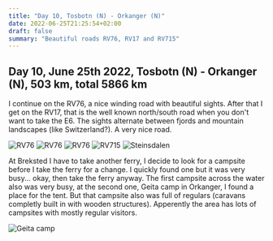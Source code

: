 ```yaml
---
title: "Day 10, Tosbotn (N) - Orkanger (N)"
date: 2022-06-25T21:25:54+02:00
draft: false
summary: "Beautiful roads RV76, RV17 and RV715"
---
```

## Day 10, June 25th 2022, Tosbotn (N) - Orkanger (N), 503 km, total 5866 km
I continue on the RV76, a nice winding road with beautiful sights. After that I get on the RV17, that is the well
known north/south road when you don't want to take the E6. The sights alternate between fjords and
mountain landscapes (like Switzerland?). A very nice road.

![RV76](/images/noordkaap2022-06-25-01-rv76-r.jpg "RV76")
![RV76](/images/noordkaap2022-06-25-02-rv76-r.jpg "RV76")
![RV76](/images/noordkaap2022-06-25-03-rv76-r.jpg "RV76")
![RV715](/images/noordkaap2022-06-25-04-rv715-r.jpg "RV715")
![Steinsdalen](/images/noordkaap2022-06-25-05-steinsdalen-r.jpg "Steinsdalen")

At Breksted I have to take another ferry, I decide to look for a campsite before I take the ferry for a change. I quickly
found one but it was very busy\... okay, then take the ferry anyway.
The first campsite across the water also was very busy, at the second one, Geita camp in Orkanger, I found a place for
the tent. But that campsite also was full of regulars (caravans completly built in with wooden structures). Apperently
the area has lots of campsites with mostly regular visitors.

![Geita camp](/images/noordkaap2022-06-25-06-geita-r.jpg "Geita camp")

